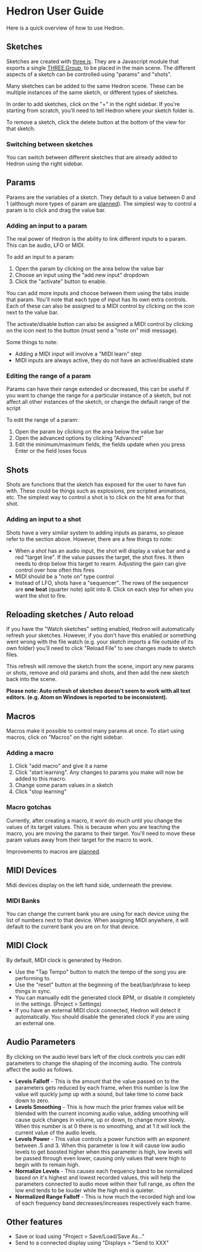 # Hedron User Guide

Here is a quick overview of how to use Hedron.

## Sketches
Sketches are created with [three.js](https://github.com/mrdoob/three.js/). They are a Javascript module that exports a single [THREE.Group](https://threejs.org/docs/#api/objects/Group), to be placed in the main scene. The different aspects of a sketch can be controlled using "params" and "shots".

Many sketches can be added to the same Hedron scene. These can be multiple instances of the same sketch, or different types of sketches.

In order to add sketches, click on the "+" in the right sidebar. If you're starting from scratch, you'll need to tell Hedron where your sketch folder is.

To remove a sketch, click the delete button at the bottom of the view for that sketch.

### Switching between sketches
You can switch between different sketches that are already added to Hedron using the right sidebar.

## Params
Params are the variables of a sketch. They default to a value between 0 and 1 (although more types of param are [planned](https://github.com/nudibranchrecords/hedron/issues/13)). The simplest way to control a param is to click and drag the value bar.

### Adding an input to a param
The real power of Hedron is the ability to link different inputs to a param. This can be audio, LFO or MIDI.

To add an input to a param:

 1. Open the param by clicking on the area below the value bar
 2. Choose an input using the "add new input" dropdown
 3. Click the "activate" button to enable.

You can add more inputs and choose between them using the tabs inside that param. You'll note that each type of input has its own extra controls. Each of these can also be assigned to a MIDI control by clicking on the icon next to the value bar.

The activate/disable button can also be assigned a MIDI control by clicking on the icon next to the button (must send a "note on" midi message).

Some things to note:

 - Adding a MIDI input will involve a "MIDI learn" step
 - MIDI inputs are always active, they do not have an active/disabled state
 
### Editing the range of a param
Params can have their range extended or decreased, this can be useful if you want to change the range for a particular instance of a sketch, but not affect all other instances of the sketch, or change the default range of the script

To edit the range of a param:

 1. Open the param by clicking on the area below the value bar
 2. Open the advanced options by clicking "Advanced"
 3. Edit the minimum/maximum fields, the fields update when you press Enter or the field loses focus

## Shots
Shots are functions that the sketch has exposed for the user to have fun with. These could be things such as explosions, pre scripted animations, etc. The simplest way to control a shot is to click on the hit area for that shot.

### Adding an input to a shot
Shots have a very similar system to adding inputs as params, so please refer to the section above. However, there are a few things to note:

 - When a shot has an audio input, the shot will display a value bar and a red "target line". If the value passes the target, the shot fires. It then needs to drop below this target to rearm. Adjusting the gain can give control over how often this fires
 - MIDI should be a "note on" type control
 - Instead of LFO, shots have a "sequencer". The rows of the sequencer are **one beat** (quarter note) split into 8. Click on each step for when you want the shot to fire.

## Reloading sketches / Auto reload
If you have the "Watch sketches" setting enabled, Hedron will automatically refresh your sketches. However, if you don't have this enabled or something went wrong with the file watch (e.g. your sketch imports a file outside of its own folder) you'll need to click "Reload File" to see changes made to sketch files.

This refresh will remove the sketch from the scene, import any new params or shots, remove and old params and shots, and then add the new sketch back into the scene.

**Please note: Auto refresh of sketches doesn't seem to work with all text editors. (e.g. Atom on Windows is reported to be inconsistent).**

## Macros
Macros make it possible to control many params at once. To start using macros, click on "Macros" on the right sidebar.

### Adding a macro

 1. Click "add macro" and give it a name
 2. Click "start learning". Any changes to params you make will now be added to this macro.
 3. Change some param values in a sketch
 4. Click "stop learning"

### Macro gotchas

Currently, after creating a macro, it wont do much until you change the values of its target values. This is because when you are teaching the macro, you are moving the params to their target. You'll need to move these param values away from their target for the macro to work.

Improvements to macros are [planned](https://github.com/nudibranchrecords/hedron/issues/10).

## MIDI Devices
Midi devices display on the left hand side, underneath the preview.

### MIDI Banks
You can change the current bank you are using for each device using the list of numbers next to that device. When assigning MIDI anywhere, it will default to the current bank you are on for that device.

## MIDI Clock
By default, MIDI clock is generated by Hedron.

- Use the "Tap Tempo" button to match the tempo of the song you are performing to.
- Use the "reset" button at the beginning of the beat/bar/phrase to keep things in sync.
- You can manually edit the generated clock BPM, or disable it completely in the settings. (Project > Settings)
- If you have an external MIDI clock connected, Hedron will detect it automatically. You should disable the generated clock if you are using an external one.

## Audio Parameters
By clicking on the audio level bars left of the clock controls you can edit parameters to change the shaping of the incoming audio. The controls affect the audio as follows.

- **Levels Falloff** - This is the amount that the value passed on to the parameters gets reduced by each frame, when this number is low the value will quickly jump up with a sound, but take time to come back down to zero.
- **Levels Smoothing** - This is how much the prior frames value will be blended with the current incoming audio value, adding smoothing will cause quick changes in volume, up or down, to change more slowly. When this number is at 0 there is no smoothing, and at 1 it will lock the current value of the audio levels.
- **Levels Power** - This value controls a power function with an exponent between .5 and 3. When this parameter is low it will cause low audio levels to get boosted higher when this parameter is high, low levels will be passed through even lower, causing only values that were high to begin with to remain high.
- **Normalize Levels** - This causes each frequency band to be normalized based on it's highest and lowest recorded values, this will help the parameters connected to audio move within their full range, as often the low end tends to be louder while the high end is quieter.
- **Normalized Range Falloff** - This is how much the recorded high and low of each frequency band decreases/increases respectively each frame.

## Other features

* Save or load using "Project > Save/Load/Save As..."
* Send to a connected display using "Displays > "Send to XXX"
